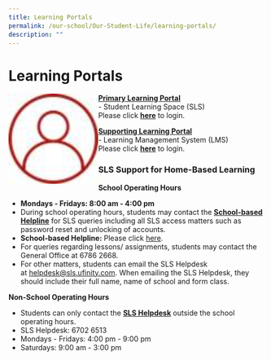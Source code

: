```yaml
---
title: Learning Portals
permalink: /our-school/Our-Student-Life/learning-portals/
description: ""
---
```


# Learning Portals
<img src="/images/Our%20Student%20Life/tn_icon_login_.jpg"
     style="width:35%;float:left">
		 
<u><b>Primary Learning Portal</b></u>   
\- Student Learning Space (SLS)   
Please click <a href="https://vle.learning.moe.edu.sg/login" target="_blank"><b>here</b></a> to login.

<u><b>Supporting Learning Portal</b></u>   
\- Learning Management System (LMS)   
Please click <a href="https://lms.asknlearn.com/DUNMAN_SS/login.aspx" target="_blank"><b>here</b></a> to login.

### SLS Support for Home-Based Learning

**School Operating Hours**

*   **Mondays - Fridays: 8:00 am - 4:00 pm**
*   <span>During school operating hours, students may contact the <b><u>School-based Helpline</u></b> for SLS queries including all SLS access matters such as password reset and unlocking of accounts.</span>
*   **School-based Helpline:** Please click <a href="https://form.gov.sg/#!/5e3b9317ae17b00011e6b7ff" target="_blank">here</a>.
*   For queries regarding lessons/ assignments, students may contact the General Office at 6786 2668.
*   For other matters, students can email the SLS Helpdesk at [helpdesk@sls.ufinity.com](mailto:helpdesk@sls.ufinity.com). When emailing the SLS Helpdesk, they should include their full name, name of school and form class.

**Non-School Operating Hours**

*   <span>Students can only contact the <u><b>SLS Helpdesk</b></u> outside the school operating hours.</span>
*   SLS Helpdesk: 6702 6513
*   Mondays - Fridays: 4:00 pm - 9:00 pm
*   Saturdays: 9:00 am - 3:00 pm
